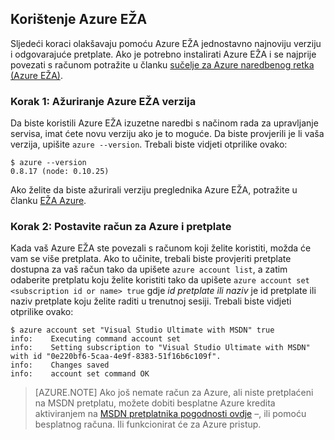 <properties services="virtual-machines" title="Setting up Azure CLI for service management" authors="squillace" solutions="" manager="timlt" editor="tysonn" />

<tags
   ms.service="virtual-machine"
   ms.devlang="na"
   ms.topic="article"
   ms.tgt_pltfrm="linux"
   ms.workload="infrastructure"
   ms.date="04/13/2015"
   ms.author="rasquill" />

## <a name="using-azure-cli"></a>Korištenje Azure EŽA

Sljedeći koraci olakšavaju pomoću Azure EŽA jednostavno najnoviju verziju i odgovarajuće pretplate. Ako je potrebno instalirati Azure EŽA i se najprije povezati s računom potražite u članku [sučelje za Azure naredbenog retka (Azure EŽA)](xplat-cli-install.md).

### <a name="step-1-update-azure-cli-version"></a>Korak 1: Ažuriranje Azure EŽA verzija

Da biste koristili Azure EŽA izuzetne naredbi s načinom rada za upravljanje servisa, imat ćete novu verziju ako je to moguće. Da biste provjerili je li vaša verzija, upišite `azure --version`. Trebali biste vidjeti otprilike ovako:

    $ azure --version
    0.8.17 (node: 0.10.25)

Ako želite da biste ažurirali verziju preglednika Azure EŽA, potražite u članku [EŽA Azure](https://github.com/Azure/azure-xplat-cli).

### <a name="step-2-set-the-azure-account-and-subscription"></a>Korak 2: Postavite račun za Azure i pretplate

Kada vaš Azure EŽA ste povezali s računom koji želite koristiti, možda će vam se više pretplata. Ako to učinite, trebali biste provjeriti pretplate dostupna za vaš račun tako da upišete `azure account list`, a zatim odaberite pretplatu koju želite koristiti tako da upišete `azure account set <subscription id or name> true` gdje _id pretplate ili naziv_ je id pretplate ili naziv pretplate koju želite raditi u trenutnoj sesiji. Trebali biste vidjeti otprilike ovako:

    $ azure account set "Visual Studio Ultimate with MSDN" true
    info:    Executing command account set
    info:    Setting subscription to "Visual Studio Ultimate with MSDN" with id "0e220bf6-5caa-4e9f-8383-51f16b6c109f".
    info:    Changes saved
    info:    account set command OK

> [AZURE.NOTE] Ako još nemate račun za Azure, ali niste pretplaćeni na MSDN pretplatu, možete dobiti besplatne Azure kredita aktiviranjem na [MSDN pretplatnika pogodnosti ovdje](https://azure.microsoft.com/pricing/member-offers/msdn-benefits-details/) –, ili pomoću besplatnog računa. Ili funkcionirat će za Azure pristup.
